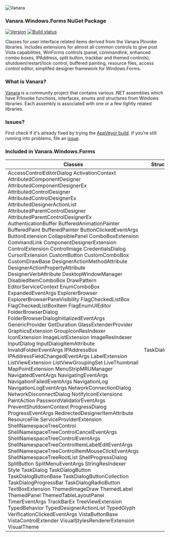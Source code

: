 ﻿![Vanara](https://raw.githubusercontent.com/dahall/Vanara/master/docs/icons/VanaraHeading.png)
### **Vanara.Windows.Forms NuGet Package**
[![Version](https://img.shields.io/nuget/v/Vanara.Windows.Forms?label=NuGet&style=flat-square)](https://github.com/dahall/Vanara/releases)
[![Build status](https://img.shields.io/appveyor/build/dahall/vanara?label=AppVeyor%20build&style=flat-square)](https://ci.appveyor.com/project/dahall/vanara)

Classes for user interface related items derived from the Vanara PInvoke libraries. Includes extensions for almost all common controls to give post Vista capabilities, WinForms controls (panel, commandlink, enhanced combo boxes, IPAddress, split button, trackbar and themed controls), shutdown/restart/lock control, buffered painting, resource files, access control editor, simplifed designer framework for Windows.Forms.

### **What is Vanara?**

[Vanara](https://github.com/dahall/Vanara) is a community project that contains various .NET assemblies which have P/Invoke functions, interfaces, enums and structures from Windows libraries. Each assembly is associated with one or a few tightly related libraries.

### **Issues?**

First check if it's already fixed by trying the [AppVeyor build](https://ci.appveyor.com/nuget/vanara-prerelease).
If you're still running into problems, file an [issue](https://github.com/dahall/Vanara/issues).

### **Included in Vanara.Windows.Forms**

Classes | Structures | Enumerations | Interfaces
--- | --- | --- | ---
AccessControlEditorDialog ActivationContext AttributedComponentDesigner AttributedComponentDesignerEx AttributedControlDesigner AttributedControlDesignerEx AttributedDesignerActionList AttributedParentControlDesigner AttributedParentControlDesignerEx AuthenticationBuffer BufferedAnimationPainter BufferedPaint BufferedPainter ButtonClickedEventArgs ButtonExtension CollapsiblePanel ComboBoxExtension CommandLink ComponentDesignerExtension ControlExtension ControlImage CredentialsDialog CursorExtension CustomButton CustomComboBox CustomDrawBase DesignerActionMethodAttribute DesignerActionPropertyAttribute DesignerVerbAttribute DesktopWindowManager DisabledItemComboBox DrawPattern EditorServiceContext EnumComboBox ExpandedEventArgs ExplorerBrowser ExplorerBrowserPaneVisibility FlagCheckedListBox FlagCheckedListBoxItem FlagEnumUIEditor FolderBrowserDialog FolderBrowserDialogInitializedEventArgs GenericProvider GetDuration GlassExtenderProvider GraphicsExtension GroupIconResIndexer IconExtension ImageListExtension ImageResIndexer InputDialog InputDialogItemAttribute InvalidFolderEventArgs IPAddressBox IPAddressFieldChangedEventArgs LabelExtension ListViewExtension ListViewGroupingSet LiveThumbnail MapPointExtension MenuStripMRUManager NavigatedEventArgs NavigatingEventArgs NavigationFailedEventArgs NavigationLog NavigationLogEventArgs NetworkConnectionDialog NetworkDisconnectDialog NotifyIconExtensions PaintAction PasswordValidatorEventArgs PreventShutdownContext ProgressDialog ProgressEventArgs RedirectedDesignerItemAttribute ResourceFile ServiceProviderExtension ShellNamespaceTreeControl ShellNamespaceTreeControlCancelEventArgs ShellNamespaceTreeControlEventArgs ShellNamespaceTreeControlItemLabelEditEventArgs ShellNamespaceTreeControlItemMouseClickEventArgs ShellNamespaceTreeRootList ShellProgressDialog SplitButton SplitMenuEventArgs StringResIndexer Style TaskDialog TaskDialogButton TaskDialogButtonBase TaskDialogButtonCollection TaskDialogProgressBar TaskDialogRadioButton TextBoxExtension ThemedImageDraw ThemedLabel ThemedPanel ThemedTableLayoutPanel TimerEventArgs TrackBarEx TreeViewExtension TypedBehavior TypedDesignerActionList TypedGlyph VerificationClickedEventArgs VistaButtonBase VistaControlExtender VisualStylesRendererExtension VisualTheme  | TaskDialogResult                                                                                                               | BitmapProperty BoolProperty CloakingSource CollapsiblePanelBorderCondition CollapsiblePanelHeaderState ColorProperty ControlState EnumProperty ExplorerBrowserContentSectionOptions ExplorerBrowserLoadFlags ExplorerBrowserNavigateOptions ExplorerBrowserNavigationItemCategory ExplorerBrowserViewMode FilenameProperty Flip3DWindowPolicy FolderBrowserDialogOptions FontProperty IconSize IntProperty ItemHitLocation KnownFolder MarginsProperty MetricProperty NonClientRenderingPolicy PaneVisibilityState PartSize PositionProperty ProgressBarState PropertyOrigin RectangleProperty RenderStyle SecurityPageType ShellNamespaceTreeControlAction ShellProgressDialogStyle ShellTreeItemButton ShellTreeItemCheckBoxStyle ShellTreeItemState SizeMode StringProperty TaskDialogButtonDisplay TaskDialogCommonButtons TaskDialogIcon                                                                      | IAccessControlEditorDialogProvider IActionGetItem IDrawingStyle IEnableable                                                                                                           
